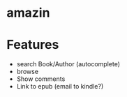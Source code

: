 # amazin

# Features
 - search Book/Author (autocomplete) 
 - browse
 - Show comments
 - Link to epub (email to kindle?)

